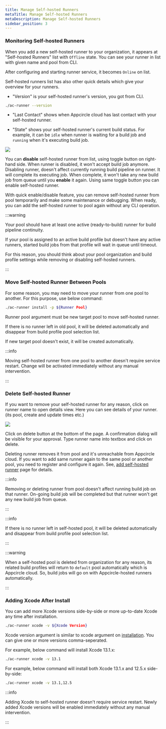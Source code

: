```yaml
---
title: Manage Self-hosted Runners
metaTitle: Manage Self-hosted Runners
metaDescription: Manage Self-hosted Runners
sidebar_position: 3
---
```


### Monitoring Self-hosted Runners

When you add a new self-hosted runner to your organization, it appears at "Self-hosted Runners" list with `Offline` state. You can see your runner in list with given name and pool from CLI.

After configuring and starting runner service, it becomes `Online` on list.

Self-hosted runners list has also other quick details which give your overview for your runners.

- "Version" is your self-hosted runner's version, you got from CLI.

```bash
./ac-runner --version
```

- "Last Contact" shows when Appcircle cloud has last contact with your self-hosted runner.

- "State" shows your self-hosted runner's current build status. For example, it can be `idle` when runner is waiting for a build job and `running` when it's executing build job.

![](https://cdn.appcircle.io/docs/assets/self-hosted-runner-runners-01.png)

You can **disable** self-hosted runner from list, using toggle button on right-hand side. When runner is disabled, it won't accept build job anymore. Disabling runner, doesn't affect currently running build pipeline on runner. It will complete its executing job. When complete, it won't take any new build job from queue until you **enable** it again. Using same toggle button you can enable self-hosted runner.

With quick enable/disable feature, you can remove self-hosted runner from pool temporarily and make some maintenance or debugging. When ready, you can add the self-hosted runner to pool again without any CLI operation.

:::warning

Your pool should have at least one active (ready-to-build) runner for build pipeline continuity.

If your pool is assigned to an active build profile but doesn't have any active runners, started build jobs from that profile will wait in queue until timeout.

For this reason, you should think about your pool organization and build profile settings while removing or disabling self-hosted runners.

:::

### Move Self-hosted Runner Between Pools

For some reason, you may need to move your runner from one pool to another. For this purpose, use below command:

```bash
./ac-runner install -p ${Runner Pool}
```

Runner pool argument must be new target pool to move self-hosted runner.

If there is no runner left in old pool, it will be deleted automatically and disappear from build profile pool selection list.

If new target pool doesn't exist, it will be created automatically.

:::info

Moving self-hosted runner from one pool to another doesn't require service restart. Change will be activated immediately without any manual intervention.

:::

### Delete Self-hosted Runner

If you want to remove your self-hosted runner for any reason, click on runner name to open details view. Here you can see details of your runner. (its pool, create and update times etc.)

![](https://cdn.appcircle.io/docs/assets/self-hosted-runner-runner-detail-01.png)

Click on delete button at the bottom of the page. A confirmation dialog will be visible for your approval. Type runner name into textbox and click on delete.

Deleting runner removes it from pool and it's unreachable from Appcircle cloud. If you want to add same runner again to the same pool or another pool, you need to register and configure it again. See, [add self-hosted runner](../self-hosted-runner/installation.md) page for details.

:::info

Removing or deleting runner from pool doesn't affect running build job on that runner. On-going build job will be completed but that runner won't get any new build job from queue.

:::

:::info

If there is no runner left in self-hosted pool, it will be deleted automatically and disappear from build profile pool selection list.

:::

:::warning

When a self-hosted pool is deleted from organization for any reason, its related build profiles will return to `default` pool automatically which is Appcircle cloud. So, build jobs will go on with Appcircle-hosted runners automatically.

:::

### Adding Xcode After Install

You can add more Xcode versions side-by-side or more up-to-date Xcode any time after installation.

```bash
./ac-runner xcode -v ${Xcode Version}
```

Xcode version argument is similar to xcode argument on [installation](../self-hosted-runner/installation.md#3-configure). You can give one or more versions comma-seperated.

For example, below command will install Xcode 13.1.x:

```bash
./ac-runner xcode -v 13.1
```

For example, below command will install both Xcode 13.1.x and 12.5.x side-by-side:

```bash
./ac-runner xcode -v 13.1,12.5
```

:::info

Adding Xcode to self-hosted runner doesn't require service restart. Newly added Xcode versions will be enabled immediately without any manual intervention.

:::
